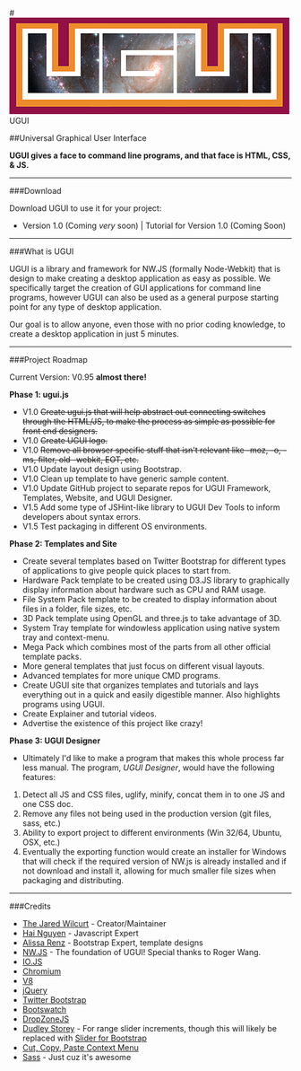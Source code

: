 #![UGUI Logo](_assets/logo/ugui-logo.png "Universal Graphical User Interface") UGUI

##Universal Graphical User Interface

**UGUI gives a face to command line programs, and that face is HTML, CSS, & JS.**

* * *

###Download

Download UGUI to use it for your project:

* Version 1.0 (Coming *very* soon) | Tutorial for Version 1.0 (Coming Soon)

* * *

###What is UGUI

UGUI is a library and framework for NW.JS (formally Node-Webkit) that is design to make creating a desktop application as easy as possible. We specifically target the creation of GUI applications for command line programs, however UGUI can also be used as a general purpose starting point for any type of desktop application.

Our goal is to allow anyone, even those with no prior coding knowledge, to create a desktop application in just 5 minutes.

* * *

###Project Roadmap

Current Version: V0.95 **almost there!**

**Phase 1: ugui.js**

* V1.0 ~~Create ugui.js that will help abstract out connecting switches through the HTML/JS, to make the process as simple as possible for front end designers.~~
* V1.0 ~~Create UGUI logo.~~
* V1.0 ~~Remove all browser specific stuff that isn't relevant like -moz, -o, -ms, filter, old -webkit, EOT, etc.~~
* V1.0 Update layout design using Bootstrap.
* V1.0 Clean up template to have generic sample content.
* V1.0 Update GitHub project to separate repos for UGUI Framework, Templates, Website, and UGUI Designer.
* V1.5 Add some type of JSHint-like library to UGUI Dev Tools to inform developers about syntax errors.
* V1.5 Test packaging in different OS environments.

**Phase 2: Templates and Site**

* Create several templates based on Twitter Bootstrap for different types of applications to give people quick places to start from.
 * Hardware Pack template to be created using D3.JS library to graphically display information about hardware such as CPU and RAM usage.
 * File System Pack template to be created to display information about files in a folder, file sizes, etc.
 * 3D Pack template using OpenGL and three.js to take advantage of 3D.
 * System Tray template for windowless application using native system tray and context-menu.
 * Mega Pack which combines most of the parts from all other official template packs.
 * More general templates that just focus on different visual layouts.
 * Advanced templates for more unique CMD programs.
* Create UGUI site that organizes templates and tutorials and lays everything out in a quick and easily digestible manner. Also highlights programs using UGUI.
* Create Explainer and tutorial videos.
* Advertise the existence of this project like crazy!

**Phase 3: UGUI Designer**

* Ultimately I'd like to make a program that makes this whole process far less manual. The program, *UGUI Designer*, would have the following features:
 1. Detect all JS and CSS files, uglify, minify, concat them in to one JS and one CSS doc.
 2. Remove any files not being used in the production version (git files, sass, etc.)
 3. Ability to export project to different environments (Win 32/64, Ubuntu, OSX, etc.)
 4. Eventually the exporting function would create an installer for Windows that will check if the required version of NW.js is already installed and if not download and install it, allowing for much smaller file sizes when packaging and distributing.

* * *

###Credits

* [The Jared Wilcurt](http://github.com/TheJaredWilcurt) - Creator/Maintainer
* [Hai Nguyen](http://github.com/nmhai3) - Javascript Expert
* [Alissa Renz](http://github.com/alissarenz) - Bootstrap Expert, template designs
* [NW.JS](http://nwjs.io) - The foundation of UGUI! Special thanks to Roger Wang.
 * [IO.JS](http://iojs.org)
 * [Chromium](http://www.chromium.org)
 * [V8](https://code.google.com/p/v8)
* [jQuery](http://jquery.com)
* [Twitter Bootstrap](http://getbootstrap.com)
* [Bootswatch](http://bootswatch.com)
* [DropZoneJS](http://www.dropzonejs.com)
* [Dudley Storey](http://demosthenes.info/blog/864/Auto-Generate-Marks-on-HTML5-Range-Sliders-with-JavaScript) - For range slider increments, though this will likely be replaced with [Slider for Bootstrap](http://seiyria.github.io/bootstrap-slider)
* [Cut, Copy, Paste Context Menu](https://github.com/b1rdex/nw-contextmenu)
* [Sass](http://sass-lang.com) - Just cuz it's awesome